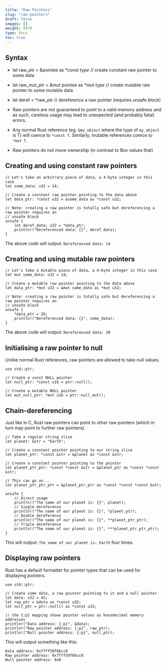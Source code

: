 ```yaml
---
title: "Raw Pointers"
slug: "raw-pointers"
draft: false
images: []
weight: 9970
type: docs
toc: true
---
```


## Syntax
* let raw_ptr = &pointee as *const *type* // create constant raw pointer to some data
* let raw_mut_ptr = &mut pointee as *mut *type* // create mutable raw pointer to some mutable data
* let deref = *raw_ptr // dereference a raw pointer (requires unsafe block)


* Raw pointers are not guaranteed to point to a valid memory address and as such, careless usage may lead to unexpected (and probably fatal) errors.
* Any normal Rust reference (eg. `&my_object` where the type of `my_object` is T) will coerce to `*const T`. Similarly, mutable references coerce to `*mut T`. 
* Raw pointers do not move ownership (in contrast to Box values that) 

## Creating and using constant raw pointers

```
// Let's take an arbitrary piece of data, a 4-byte integer in this case
let some_data: u32 = 14;

// Create a constant raw pointer pointing to the data above
let data_ptr: *const u32 = &some_data as *const u32;

// Note: creating a raw pointer is totally safe but dereferencing a raw pointer requires an
// unsafe block
unsafe {
    let deref_data: u32 = *data_ptr;
    println!("Dereferenced data: {}", deref_data);
}
```
The above code will output:
`Dereferenced data: 14`

## Creating and using mutable raw pointers
```
// Let's take a mutable piece of data, a 4-byte integer in this case
let mut some_data: u32 = 14;

// Create a mutable raw pointer pointing to the data above
let data_ptr: *mut u32 = &mut some_data as *mut u32;

// Note: creating a raw pointer is totally safe but dereferencing a raw pointer requires an
// unsafe block
unsafe {
    *data_ptr = 20;
    println!("Dereferenced data: {}", some_data);
}
```
The above code will output: `Dereferenced data: 20`

## Initialising a raw pointer to null
Unlike normal Rust references, raw pointers are allowed to take null values.
```
use std::ptr;

// Create a const NULL pointer
let null_ptr: *const u16 = ptr::null();

// Create a mutable NULL pointer
let mut_null_ptr: *mut u16 = ptr::null_mut();
```

## Chain-dereferencing
Just like in C, Rust raw pointers can point to other raw pointers (which in turn may point to further raw pointers). 
```
// Take a regular string slice
let planet: &str = "Earth";

// Create a constant pointer pointing to our string slice
let planet_ptr: *const &str = &planet as *const &str;

// Create a constant pointer pointing to the pointer
let planet_ptr_ptr: *const *const &str = &planet_ptr as *const *const &str;

// This can go on...
let planet_ptr_ptr_ptr = &planet_ptr_ptr as *const *const *const &str;

unsafe {
    // Direct usage
    println!("The name of our planet is: {}", planet);
    // Single dereference
    println!("The name of our planet is: {}", *planet_ptr);
    // Double dereference
    println!("The name of our planet is: {}", **planet_ptr_ptr);
    // Triple dereference
    println!("The name of our planet is: {}", ***planet_ptr_ptr_ptr);
}
```
This will output: `The name of our planet is: Earth` four times.


## Displaying raw pointers
Rust has a default formatter for pointer types that can be used for displaying pointers.

```
use std::ptr;

// Create some data, a raw pointer pointing to it and a null pointer
let data: u32 = 42;
let raw_ptr = &data as *const u32;
let null_ptr = ptr::null() as *const u32;

// the {:p} mapping shows pointer values as hexadecimal memory addresses
println!("Data address: {:p}", &data);
println!("Raw pointer address: {:p}", raw_ptr); 
println!("Null pointer address: {:p}", null_ptr);
```
This will output something like this:
```
Data address: 0x7fff59f6bcc0
Raw pointer address: 0x7fff59f6bcc0
Null pointer address: 0x0
```

